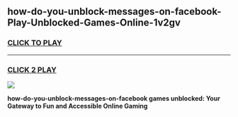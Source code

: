
## how-do-you-unblock-messages-on-facebook-Play-Unblocked-Games-Online-1v2gv
<h3>
<a href="https://premium76.site?title=how-do-you-unblock-messages-on-facebook&ref=25A">CLICK TO PLAY</a></h3>
<hr>

<h3>
<a href="https://premium76.site?title=how-do-you-unblock-messages-on-facebook&ref=25A">CLICK 2 PLAY</a>
  
</h3>

<a href="https://premium76.site?title=how-do-you-unblock-messages-on-facebook&ref=25A"><img src="https://clearcache.store/games.png"></a>


**how-do-you-unblock-messages-on-facebook games unblocked: Your Gateway to Fun and Accessible Online Gaming**
